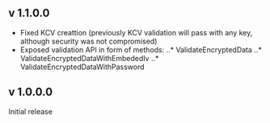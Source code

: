 ## v 1.1.0.0
- Fixed KCV creattion (previously KCV validation will pass with any key, although security was not compromised)
- Exposed validation API in form of methods:
..* ValidateEncryptedData
..* ValidateEncryptedDataWithEmbededIv
..* ValidateEncryptedDataWithPassword

## v 1.0.0.0
Initial release